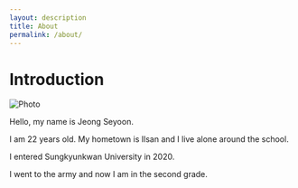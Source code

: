 ```yaml
---
layout: description
title: About
permalink: /about/
---
```


# Introduction

![Photo](https://github.com/rohitjain00/dev-portfolio-blog/assets/127374958/8f00c5bf-21e1-4fa8-a1d7-af746cba68ec)

Hello, my name is Jeong Seyoon.

I am 22 years old. My hometown is Ilsan and I live alone around the school. 

I entered Sungkyunkwan University in 2020. 

I went to the army and now I am in the second grade.



